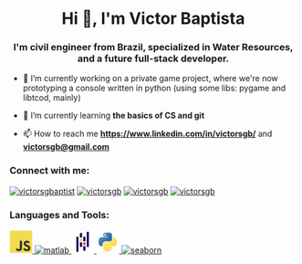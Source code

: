 <h1 align="center">Hi 👋, I'm Victor Baptista</h1>
<h3 align="center">I'm civil engineer from Brazil, specialized in Water Resources, and a future full-stack developer.</h3>

- 🔭 I’m currently working on a private game project, where we're now prototyping a console written in python (using some libs: pygame and libtcod, mainly)

- 🌱 I’m currently learning **the basics of CS and git**

- 📫 How to reach me **https://www.linkedin.com/in/victorsgb/** and **victorsgb@gmail.com**

<h3 align="left">Connect with me:</h3>
<p align="left">
<a href="https://twitter.com/victorsgbaptist" target="blank"><img align="center" src="https://raw.githubusercontent.com/rahuldkjain/github-profile-readme-generator/master/src/images/icons/Social/twitter.svg" alt="victorsgbaptist" height="30" width="40" /></a>
<a href="https://linkedin.com/in/victorsgb" target="blank"><img align="center" src="https://raw.githubusercontent.com/rahuldkjain/github-profile-readme-generator/master/src/images/icons/Social/linked-in-alt.svg" alt="victorsgb" height="30" width="40" /></a>
<a href="https://stackoverflow.com/users/victorsgb" target="blank"><img align="center" src="https://raw.githubusercontent.com/rahuldkjain/github-profile-readme-generator/master/src/images/icons/Social/stack-overflow.svg" alt="victorsgb" height="30" width="40" /></a>
<a href="https://www.leetcode.com/victorsgb" target="blank"><img align="center" src="https://raw.githubusercontent.com/rahuldkjain/github-profile-readme-generator/master/src/images/icons/Social/leet-code.svg" alt="victorsgb" height="30" width="40" /></a>
</p>

<h3 align="left">Languages and Tools:</h3>
<p align="left"> <a href="https://developer.mozilla.org/en-US/docs/Web/JavaScript" target="_blank" rel="noreferrer"> <img src="https://raw.githubusercontent.com/devicons/devicon/master/icons/javascript/javascript-original.svg" alt="javascript" width="40" height="40"/> </a> <a href="https://www.mathworks.com/" target="_blank" rel="noreferrer"> <img src="https://upload.wikimedia.org/wikipedia/commons/2/21/Matlab_Logo.png" alt="matlab" width="40" height="40"/> </a> <a href="https://pandas.pydata.org/" target="_blank" rel="noreferrer"> <img src="https://raw.githubusercontent.com/devicons/devicon/2ae2a900d2f041da66e950e4d48052658d850630/icons/pandas/pandas-original.svg" alt="pandas" width="40" height="40"/> </a> <a href="https://www.python.org" target="_blank" rel="noreferrer"> <img src="https://raw.githubusercontent.com/devicons/devicon/master/icons/python/python-original.svg" alt="python" width="40" height="40"/> </a> <a href="https://seaborn.pydata.org/" target="_blank" rel="noreferrer"> <img src="https://seaborn.pydata.org/_images/logo-mark-lightbg.svg" alt="seaborn" width="40" height="40"/> </a> </p>

